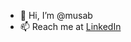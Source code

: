 - 👋 Hi, I’m @musab
- 📫 Reach me at [LinkedIn](https://www.linkedin.com/in/musabrasheed/)
<!---
- 👀 I’m interested in ...
- 🌱 I’m currently learning ...
- 💞️ I’m looking to collaborate on ...
-
--->
<!---
muasb/muasb is a ✨ special ✨ repository because its `README.md` (this file) appears on your GitHub profile.
You can click the Preview link to take a look at your changes.
--->
